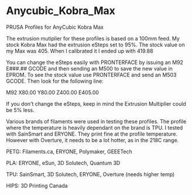 # Anycubic_Kobra_Max
PRUSA Profiles for AnyCubic Kobra Max

The extrusion mutiplier for these profiles is based on a 100mm feed. My stock Kobra Max had the extrusion eSteps set to 95%. The stock value on my Max was 405. When I calibrated it I ended up with 419.88

You can change the eSteps easily with PRONTERFACE by issuing an M92 E###.## GCODE and then sending an M500 to save the new value in EPROM. To see the stock value use PRONTERFACE and send an M503 GCODE. Then look for the following line:

M92 X80.00 Y80.00 Z400.00 E405.00

If you don't change the eSteps, keep in mind the Extrusion Multiplier could be 5% less.

Various brands of filaments were used in testing these profiles. The profile where the temperature is heavily dependant on the brand is TPU. I tested with SainSmart and ERYONE. They print fine at the profile temperature. However with Overture, it needs to be a lot hotter, as in the 218C range.

PETG: Filaments.ca, ERYONE, Polymaker, GEEETech

PLA: ERYONE, eSun, 3D Solutech, Quantum 3D

TPU: SainSmart, 3D Solutech, ERYONE, Overture (needs higher temp)

HIPS: 3D Printing Canada
